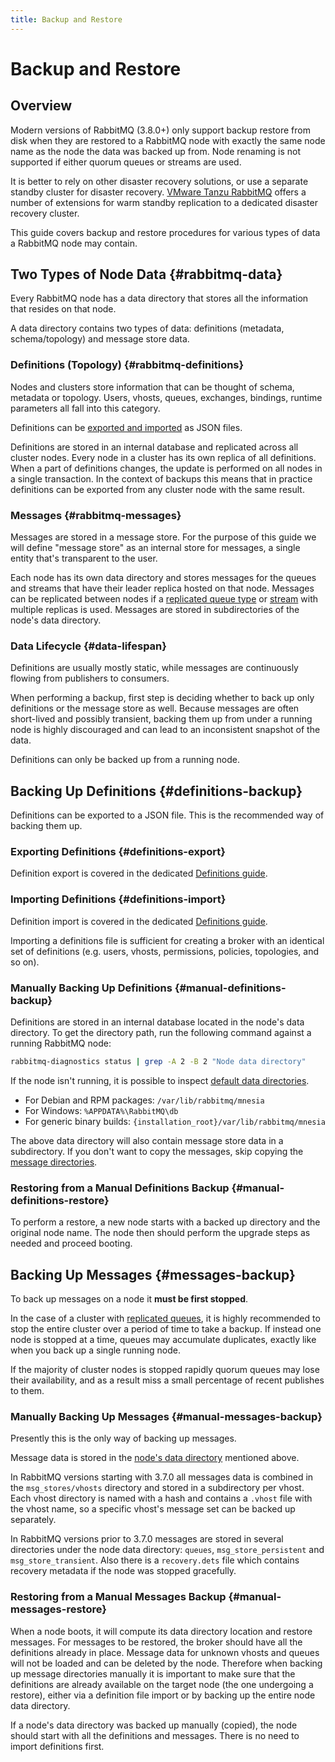```yaml
---
title: Backup and Restore
---
```

<!--
Copyright (c) 2005-2025 Broadcom. All Rights Reserved. The term "Broadcom" refers to Broadcom Inc. and/or its subsidiaries.

All rights reserved. This program and the accompanying materials
are made available under the terms of the under the Apache License,
Version 2.0 (the "License”); you may not use this file except in compliance
with the License. You may obtain a copy of the License at

https://www.apache.org/licenses/LICENSE-2.0

Unless required by applicable law or agreed to in writing, software
distributed under the License is distributed on an "AS IS" BASIS,
WITHOUT WARRANTIES OR CONDITIONS OF ANY KIND, either express or implied.
See the License for the specific language governing permissions and
limitations under the License.
-->

# Backup and Restore

## Overview

Modern versions of RabbitMQ (3.8.0+) only support backup restore from disk
when they are restored to a RabbitMQ node with exactly the same node name as the
node the data was backed up from. Node renaming is not supported if either quorum
queues or streams are used.

It is better to rely on other disaster recovery solutions,
or use a separate standby cluster for disaster recovery.
[VMware Tanzu RabbitMQ](https://www.vmware.com/products/rabbitmq.html) offers a number of extensions for
warm standby replication to a dedicated disaster
recovery cluster.


This guide covers backup and restore procedures for various types of data
a RabbitMQ node may contain.

## Two Types of Node Data {#rabbitmq-data}

Every RabbitMQ node has a data directory that stores all the information that resides
on that node.

A data directory contains two types of data: definitions (metadata, schema/topology) and
message store data.

### Definitions (Topology) {#rabbitmq-definitions}

Nodes and clusters store information that can be thought of schema, metadata or topology.
Users, vhosts, queues, exchanges, bindings, runtime parameters all fall into this category.

Definitions can be [exported and imported](./definitions) as JSON files.

Definitions are stored in an internal database and replicated across all cluster nodes.
Every node in a cluster has its own replica of all definitions. When a part of definitions changes,
the update is performed on all nodes in a single transaction. In the context of backups this
means that in practice definitions can be exported from any cluster node with the same result.

### Messages {#rabbitmq-messages}

Messages are stored in a message store. For the purpose of this guide we will define "message store"
as an internal store for messages, a single entity that's transparent to the user.

Each node has its own data directory and stores messages for the queues and streams that have
their leader replica hosted on that node. Messages can be replicated between nodes if
a [replicated queue type](./quorum-queues) or [stream](./streams) with multiple replicas is used.
Messages are stored in subdirectories of the node's data directory.

### Data Lifecycle {#data-lifespan}

Definitions are usually mostly static, while messages are continuously flowing from publishers to
consumers.

When performing a backup, first step is deciding whether to back up only definitions
or the message store as well.
Because messages are often short-lived and possibly transient, backing them up from under
a running node is highly discouraged and can lead to an inconsistent snapshot of the data.

Definitions can only be backed up from a running node.

## Backing Up Definitions {#definitions-backup}

Definitions can be exported to a JSON file. This is the recommended way of backing them up.

### Exporting Definitions {#definitions-export}

Definition export is covered in the dedicated [Definitions guide](./definitions#export).

### Importing Definitions {#definitions-import}

Definition import is covered in the dedicated [Definitions guide](./definitions#import).

Importing a definitions file is sufficient for creating a broker with
an identical set of definitions (e.g. users, vhosts, permissions,
policies, topologies, and so on).

### Manually Backing Up Definitions {#manual-definitions-backup}

Definitions are stored in an internal database located in the node's data
directory. To get the directory path, run the following
command against a running RabbitMQ node:

```bash
rabbitmq-diagnostics status | grep -A 2 -B 2 "Node data directory"
```

If the node isn't running, it is possible to inspect [default data directories](./relocate).

* For Debian and RPM packages: `/var/lib/rabbitmq/mnesia`
* For Windows: `%APPDATA%\RabbitMQ\db`
* For generic binary builds: `{installation_root}/var/lib/rabbitmq/mnesia`

The above data directory will also contain message store data in a subdirectory. If you don't want to
copy the messages, skip copying the [message directories](#manual-messages-backup).

### Restoring from a Manual Definitions Backup {#manual-definitions-restore}

To perform a restore, a new node starts with a backed up directory and the original node name.
The node then should perform the upgrade steps as needed and proceed booting.


## Backing Up Messages {#messages-backup}

To back up messages on a node it **must be first stopped**.

In the case of a cluster with [replicated queues](./quorum-queues), it is highly recommended
to stop the entire cluster over a period of time to take a backup. If instead one node is stopped at a
time, queues may accumulate duplicates, exactly like when you
back up a single running node.

If the majority of cluster nodes is stopped rapidly quorum queues may lose their availability, and
as a result miss a small percentage of recent publishes to them.

### Manually Backing Up Messages {#manual-messages-backup}

Presently this is the only way of backing up messages.

Message data is stored in the [node's data directory](./relocate) mentioned above.

In RabbitMQ versions starting with 3.7.0 all messages data is combined in the
`msg_stores/vhosts` directory and stored in a subdirectory per vhost.
Each vhost directory is named with a hash and contains a `.vhost` file with
the vhost name, so a specific vhost's message set can be backed up separately.

In RabbitMQ versions prior to 3.7.0 messages are stored in several directories
under the node data directory: `queues`, `msg_store_persistent` and `msg_store_transient`.
Also there is a `recovery.dets` file which contains recovery metadata if the node
was stopped gracefully.

### Restoring from a Manual Messages Backup {#manual-messages-restore}

When a node boots, it will compute its data directory location and restore messages.
For messages to be restored, the broker should have all the definitions already in place.
Message data for unknown vhosts and queues will not be loaded and can be deleted by the node.
Therefore when backing up message directories manually it is important to make sure that the
definitions are already available on the target node (the one undergoing a restore), either
via a definition file import or by backing up the entire node data directory.

If a node's data directory was backed up manually (copied), the node should start with all
the definitions and messages. There is no need to import definitions first.
